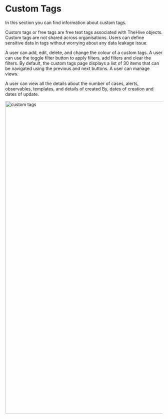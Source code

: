 # Custom Tags

In this section you can find information about custom tags. 

Custom tags or free tags are free text tags associated with TheHive objects. Custom tags are not shared across organisations. Users can define sensitive data in tags without worrying about any data leakage issue.

A user can add, edit, delete, and change the colour of a custom tags. A user can use the toggle filter button to apply filters, add filters and clear the filters. By default, the custom tags page displays a list of 30 items that can be navigated using the previous and next buttons. A user can manage views.  

A user can view all the details about the number of cases, alerts, observables, templates, and details of created By, dates of creation and dates of update. 

<img src="../images/custom_tags.png" alt="custom tags" width="1000" height="1000"/>


